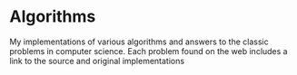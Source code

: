 # Algorithms
My implementations of various algorithms and answers to the classic problems in computer science. Each problem found on the web includes a link to the source and original implementations
